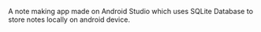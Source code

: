 A note making app made on Android Studio which uses SQLite Database to store notes locally on android device.
